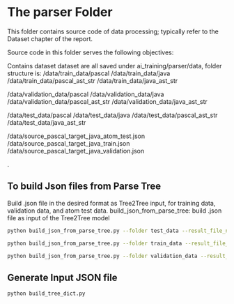 # The parser Folder

This folder contains source code of data processing; typically refer to the Dataset chapter of the report.

Source code in this folder serves the following objectives:

Contains dataset
   dataset are all saved under ai_training/parser/data, folder structure is:
   /data/train_data/pascal
   /data/train_data/java
   /data/train_data/pascal_ast_str
   /data/train_data/java_ast_str

   /data/validation_data/pascal
   /data/validation_data/java
   /data/validation_data/pascal_ast_str
   /data/validation_data/java_ast_str

   /data/test_data/pascal
   /data/test_data/java
   /data/test_data/pascal_ast_str
   /data/test_data/java_ast_str

   /data/source_pascal_target_java_atom_test.json
   /data/source_pascal_target_java_train.json
   /data/source_pascal_target_java_validation.json

.

## To build Json files from Parse Tree

Build .json file in the desired format as Tree2Tree input, for training data, validation data, and atom test data.
build_json_from_parse_tree: build .json file as input of the Tree2Tree model
```bash
python build_json_from_parse_tree.py --folder test_data --result_file_name source_pascal_target_java_test
```

```bash
python build_json_from_parse_tree.py --folder train_data --result_file_name source_pascal_target_java_train
```

```bash
python build_json_from_parse_tree.py --folder validation_data --result_file_name source_pascal_target_java_validation
```

## Generate Input JSON file

```bash
python build_tree_dict.py
```
